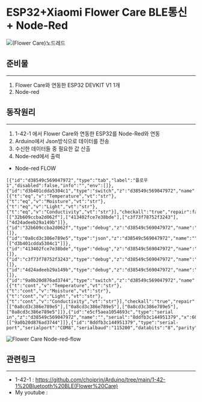 # ESP32+Xiaomi Flower Care BLE통신 + Node-Red
![(Flower Care)노드레드](https://user-images.githubusercontent.com/98401825/152643790-b19af6ab-32f6-4df0-a44e-1d6d81db4f65.png)

## 준비물
---
1. Flower Care와 연동한 ESP32 DEVKIT V1 1개
2. Node-red

## 동작원리
---
1. 1-42-1 에서 Flower Care와 연동한 ESP32를 Node-Red와 연동 
2. Arduino에서 Json방식으로 데이터를 전송
3. 수신한 데이터들 중 필요한 값 산출
4. Node-red에서 출력 

* Node-red FLOW
```
[{"id":"d38549c569047972","type":"tab","label":"플로우 1","disabled":false,"info":"","env":[]},{"id":"d3b401cdda5304c1","type":"switch","z":"d38549c569047972","name":"","property":"payload.name","propertyType":"msg","rules":[{"t":"eq","v":"Temperature","vt":"str"},{"t":"eq","v":"Moisture","vt":"str"},{"t":"eq","v":"Light","vt":"str"},{"t":"eq","v":"Conductivity","vt":"str"}],"checkall":"true","repair":false,"outputs":4,"x":550,"y":100,"wires":[["32b609ccba2d062f"],["413402fce7e38bde"],["c3f73f78752f3243"],["4d24adeeb29a149b"]]},{"id":"32b609ccba2d062f","type":"debug","z":"d38549c569047972","name":"Temperature","active":true,"tosidebar":true,"console":false,"tostatus":false,"complete":"payload.value","targetType":"msg","statusVal":"","statusType":"auto","x":730,"y":40,"wires":[]},{"id":"0a8cd3c386e789e5","type":"json","z":"d38549c569047972","name":"","property":"payload","action":"","pretty":false,"x":410,"y":100,"wires":[["d3b401cdda5304c1"]]},{"id":"413402fce7e38bde","type":"debug","z":"d38549c569047972","name":"Moisture","active":true,"tosidebar":true,"console":false,"tostatus":false,"complete":"payload.value","targetType":"msg","statusVal":"","statusType":"auto","x":720,"y":80,"wires":[]},{"id":"c3f73f78752f3243","type":"debug","z":"d38549c569047972","name":"Light","active":true,"tosidebar":true,"console":false,"tostatus":false,"complete":"payload","targetType":"msg","statusVal":"","statusType":"auto","x":710,"y":120,"wires":[]},{"id":"4d24adeeb29a149b","type":"debug","z":"d38549c569047972","name":"Conductivity","active":true,"tosidebar":true,"console":false,"tostatus":false,"complete":"payload","targetType":"msg","statusVal":"","statusType":"auto","x":730,"y":160,"wires":[]},{"id":"9a0b20d876ad3744","type":"switch","z":"d38549c569047972","name":"","property":"payload","propertyType":"msg","rules":[{"t":"cont","v":"Temperature","vt":"str"},{"t":"cont","v":"Moisture","vt":"str"},{"t":"cont","v":"Light","vt":"str"},{"t":"cont","v":"Conductivity","vt":"str"}],"checkall":"true","repair":false,"outputs":4,"x":210,"y":100,"wires":[["0a8cd3c386e789e5"],["0a8cd3c386e789e5"],["0a8cd3c386e789e5"],["0a8cd3c386e789e5"]]},{"id":"e5cf5aea1054693c","type":"serial in","z":"d38549c569047972","name":"","serial":"8ddfb3c144951379","x":60,"y":100,"wires":[["9a0b20d876ad3744"]]},{"id":"8ddfb3c144951379","type":"serial-port","serialport":"COM8","serialbaud":"115200","databits":"8","parity":"none","stopbits":"1","waitfor":"","dtr":"none","rts":"none","cts":"none","dsr":"none","newline":"\\n","bin":"false","out":"char","addchar":"","responsetimeout":"10000"}]
```

![Flower Care Node-red-flow](https://user-images.githubusercontent.com/98401825/152645423-a303a225-74d7-4d51-8a90-1d98edd56c78.png)

## 관련링크
---
* 1-42-1 : https://github.com/choiprin/Arduino/tree/main/1-42-1%20Bluetooth%20BLE(Flower%20Care)
* My youtube : 

